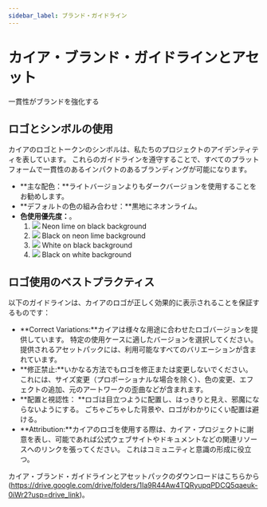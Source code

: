 ```yaml
---
sidebar_label: ブランド・ガイドライン
---
```


# カイア・ブランド・ガイドラインとアセット

一貫性がブランドを強化する

## ロゴとシンボルの使用

カイアのロゴとトークンのシンボルは、私たちのプロジェクトのアイデンティティを表しています。  これらのガイドラインを遵守することで、すべてのプラットフォームで一貫性のあるインパクトのあるブランディングが可能になります。

- \*\*主な配色：\*\*ライトバージョンよりもダークバージョンを使用することをお勧めします。
- \*\*デフォルトの色の組み合わせ：\*\*黒地にネオンライム。
- **色使用優先度：**。
  1. ![](/img/misc/kaia_brandmark_neonlime_on_black.png) Neon lime on black background
  2. ![](/img/misc/kaia_brandmark_black_on_neonlime.png) Black on neon lime background
  3. ![](/img/misc/kaia_brandmark_white_on_black.png) White on black background
  4. ![](/img/misc/kaia_brandmark_black_on_white.png) Black on white background

## ロゴ使用のベストプラクティス

以下のガイドラインは、カイアのロゴが正しく効果的に表示されることを保証するものです：

- \*\*Correct Variations:\*\*カイアは様々な用途に合わせたロゴバージョンを提供しています。 特定の使用ケースに適したバージョンを選択してください。  提供されるアセットパックには、利用可能なすべてのバリエーションが含まれています。
- \*\*修正禁止:\*\*いかなる方法でもロゴを修正または変更しないでください。 これには、サイズ変更（プロポーショナルな場合を除く）、色の変更、エフェクトの追加、元のアートワークの歪曲などが含まれます。
- \*\*配置と視認性： \*\*ロゴは目立つように配置し、はっきりと見え、邪魔にならないようにする。  ごちゃごちゃした背景や、ロゴがわかりにくい配置は避ける。
- \*\*Attribution:\*\*カイアのロゴを使用する際は、カイア・プロジェクトに謝意を表し、可能であれば公式ウェブサイトやドキュメントなどの関連リソースへのリンクを張ってください。 これはコミュニティと意識の形成に役立つ。

カイア・ブランド・ガイドラインとアセットパックのダウンロードはこちらから(https://drive.google.com/drive/folders/1Ia9R44Aw4TQRyupqPDCQ5qaeuk-0iWr2?usp=drive_link)。